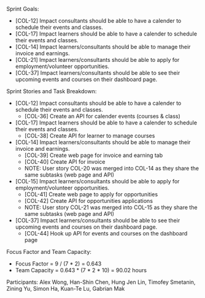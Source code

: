 Sprint Goals:
- [COL-12] Impact consultants should be able to have a calender to schedule their events and classes.
- [COL-17] Impact learners should be able to have a calender to schedule their events and classes.
- [COL-14] Impact learners/consultants should be able to manage their invoice and earnings.
- [COL-21] Impact learners/consultants should be able to apply for employment/volunteer opportunities.
- [COL-37] Impact learners/consultants should be able to see their upcoming events and courses on their dashboard page.

Sprint Stories and Task Breakdown:
- [COL-12] Impact consultants should be able to have a calender to schedule their events and classes.
    - [COL-36] Create an API for calender events (courses & class)
- [COL-17] Impact learners should be able to have a calender to schedule their events and classes.
    - [COL-38] Create API for learner to manage courses
- [COL-14] Impact learners/consultants should be able to manage their invoice and earnings.
    - [COL-39] Create web page for invoice and earning tab
    - [COL-40] Create API for invoice
    - NOTE: User story COL-20 was merged into COL-14 as they share the same subtasks (web page and API)
- [COL-15] Impact learners/consultants should be able to apply for employment/volunteer opportunities.
    - [COL-41] Create web page to apply for opportunities
    - [COL-42] Create API for opportunities applications
    - NOTE: User story COL-21 was merged into COL-15 as they share the same subtasks (web page and API)
- [COL-37] Impact learners/consultants should be able to see their upcoming events and courses on their dashboard page.
    - [COL-44] Hook up API for events and courses on the dashboard page


Focus Factor and Team Capacity:
- Focus Factor = 9 / (7 * 2) = 0.643
- Team Capacity = 0.643 * (7 * 2 * 10) = 90.02 hours


Participants:
Alex Wong, Han-Shin Chen, Hung Jen Lin, Timofey Smetanin, Zining Yu, Simon Ha, Kuan-Te Lu, Gabrian Mak
